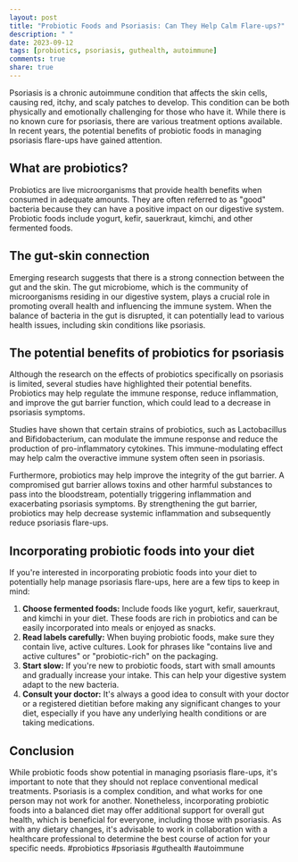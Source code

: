 ```yaml
---
layout: post
title: "Probiotic Foods and Psoriasis: Can They Help Calm Flare-ups?"
description: " "
date: 2023-09-12
tags: [probiotics, psoriasis, guthealth, autoimmune]
comments: true
share: true
---
```


Psoriasis is a chronic autoimmune condition that affects the skin cells, causing red, itchy, and scaly patches to develop. This condition can be both physically and emotionally challenging for those who have it. While there is no known cure for psoriasis, there are various treatment options available. In recent years, the potential benefits of probiotic foods in managing psoriasis flare-ups have gained attention. 

## What are probiotics?

Probiotics are live microorganisms that provide health benefits when consumed in adequate amounts. They are often referred to as "good" bacteria because they can have a positive impact on our digestive system. Probiotic foods include yogurt, kefir, sauerkraut, kimchi, and other fermented foods.

## The gut-skin connection

Emerging research suggests that there is a strong connection between the gut and the skin. The gut microbiome, which is the community of microorganisms residing in our digestive system, plays a crucial role in promoting overall health and influencing the immune system. When the balance of bacteria in the gut is disrupted, it can potentially lead to various health issues, including skin conditions like psoriasis.

## The potential benefits of probiotics for psoriasis

Although the research on the effects of probiotics specifically on psoriasis is limited, several studies have highlighted their potential benefits. Probiotics may help regulate the immune response, reduce inflammation, and improve the gut barrier function, which could lead to a decrease in psoriasis symptoms.

Studies have shown that certain strains of probiotics, such as Lactobacillus and Bifidobacterium, can modulate the immune response and reduce the production of pro-inflammatory cytokines. This immune-modulating effect may help calm the overactive immune system often seen in psoriasis.

Furthermore, probiotics may help improve the integrity of the gut barrier. A compromised gut barrier allows toxins and other harmful substances to pass into the bloodstream, potentially triggering inflammation and exacerbating psoriasis symptoms. By strengthening the gut barrier, probiotics may help decrease systemic inflammation and subsequently reduce psoriasis flare-ups.

## Incorporating probiotic foods into your diet

If you're interested in incorporating probiotic foods into your diet to potentially help manage psoriasis flare-ups, here are a few tips to keep in mind:

1. **Choose fermented foods:** Include foods like yogurt, kefir, sauerkraut, and kimchi in your diet. These foods are rich in probiotics and can be easily incorporated into meals or enjoyed as snacks.
2. **Read labels carefully:** When buying probiotic foods, make sure they contain live, active cultures. Look for phrases like "contains live and active cultures" or "probiotic-rich" on the packaging.
3. **Start slow:** If you're new to probiotic foods, start with small amounts and gradually increase your intake. This can help your digestive system adapt to the new bacteria.
4. **Consult your doctor:** It's always a good idea to consult with your doctor or a registered dietitian before making any significant changes to your diet, especially if you have any underlying health conditions or are taking medications.

## Conclusion

While probiotic foods show potential in managing psoriasis flare-ups, it's important to note that they should not replace conventional medical treatments. Psoriasis is a complex condition, and what works for one person may not work for another. Nonetheless, incorporating probiotic foods into a balanced diet may offer additional support for overall gut health, which is beneficial for everyone, including those with psoriasis. As with any dietary changes, it's advisable to work in collaboration with a healthcare professional to determine the best course of action for your specific needs. #probiotics #psoriasis #guthealth #autoimmune